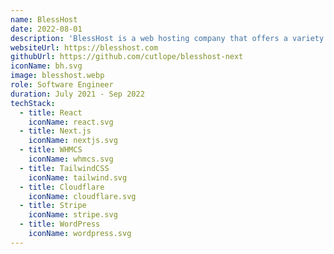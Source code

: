 ```yaml
---
name: BlessHost
date: 2022-08-01
description: 'BlessHost is a web hosting company that offers a variety of hosting services, including shared hosting, VPS hosting, and dedicated servers.'
websiteUrl: https://blesshost.com
githubUrl: https://github.com/cutlope/blesshost-next
iconName: bh.svg
image: blesshost.webp
role: Software Engineer
duration: July 2021 - Sep 2022
techStack:
  - title: React
    iconName: react.svg
  - title: Next.js
    iconName: nextjs.svg
  - title: WHMCS
    iconName: whmcs.svg
  - title: TailwindCSS
    iconName: tailwind.svg
  - title: Cloudflare
    iconName: cloudflare.svg
  - title: Stripe
    iconName: stripe.svg
  - title: WordPress
    iconName: wordpress.svg
---
```

